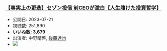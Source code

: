 ### [【事実上の更迭】セゾン投信 前CEOが激白【人生賭けた投資哲学】](https://www.youtube.com/watch?v=aqIVDS2tpuE)
-   公開日: 2023-07-21
-   視聴数: 251,890
-   **いいね数: 3,679**
-   出演者: 中野晴啓, [後藤達也](/rehacq_fan/people/後藤達也 "wikilink")
- [![](https://img.youtube.com/vi/aqIVDS2tpuE/hqdefault.jpg)](https://www.youtube.com/watch?v=aqIVDS2tpuE)
